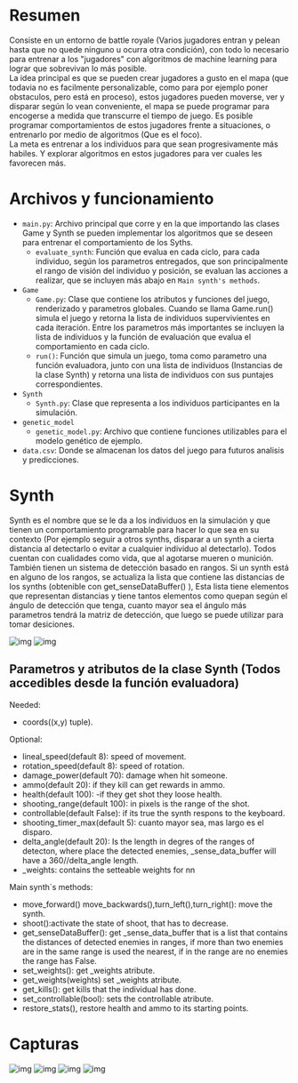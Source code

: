 <h1>Resumen</h1>
Consiste en un entorno de battle royale (Varios jugadores entran y pelean hasta que no quede ninguno u ocurra otra condición), con todo lo necesario para entrenar a los "jugadores" con algoritmos de machine learning para lograr que sobrevivan lo más posible.<br>
La idea principal es que se pueden crear jugadores a gusto en el mapa (que todavia no es facilmente personalizable, como para por ejemplo poner obstaculos, pero está en proceso), estos jugadores pueden moverse, ver y disparar según lo vean conveniente, el mapa se puede programar para encogerse a medida que transcurre el tiempo de juego.
Es posible programar comportamientos de estos jugadores frente a situaciones, o entrenarlo por medio de algoritmos (Que es el foco).<br>
La meta es entrenar a los individuos para que sean progresivamente más habiles. Y explorar algoritmos en estos jugadores para ver cuales les favorecen más.


<h1>Archivos y funcionamiento</h1>
  
* ```main.py```: Archivo principal que corre y en la que importando las clases Game y Synth se pueden implementar los algoritmos que se deseen para entrenar el comportamiento de los Syths.<br>
    * ```evaluate_synth```: Función que evalua en cada ciclo, para cada individuo, según los parametros entregados, que son principalmente el rango de visión del individuo y posición, se evaluan las acciones a realizar, que se incluyen más abajo en ```Main synth's methods```. 
* ```Game```<br>
    * ```Game.py```: Clase que contiene los atributos y funciones del juego, renderizado y parametros globales. Cuando se llama Game.run() simula el juego y retorna la lista de individuos supervivientes en cada iteración. Entre los parametros más importantes se incluyen la lista de individuos y la función de evaluación que evalua el comportamiento en cada ciclo.<br>
    * ```run()```: Función que simula un juego, toma como parametro una función evaluadora, junto con una lista de individuos (Instancias de la clase Synth) y retorna una lista de individuos con sus puntajes correspondientes.
* ```Synth```<br>
    * ```Synth.py```: Clase que representa a los individuos participantes en la simulación.<br>
* ```genetic_model```<br>
   * ```genetic_model.py```: Archivo que contiene funciones utilizables para el modelo genético de ejemplo.<br>
* ```data.csv```: Donde se almacenan los datos del juego para futuros analisis y predicciones.<br>
<h1>Synth</h1>
Synth es el nombre que se le da a los individuos en la simulación y que tienen un comportamiento programable para hacer lo que sea en su contexto (Por ejemplo seguir a otros synths, disparar a un synth a cierta distancia al detectarlo o evitar a cualquier individuo al detectarlo). Todos cuentan con cualidades como vida, que al agotarse mueren o munición.<br>
También tienen un sistema de detección basado en rangos. Si un synth está en alguno de los rangos, se actualiza la lista que contiene las distancias de los synths (obtenible con get_senseDataBuffer() ), Esta lista tiene elementos que representan distancias y tiene tantos elementos como quepan según el ángulo de detección que tenga, cuanto mayor sea el ángulo más parametros tendrá la matriz de detección, que luego se puede utilizar para tomar desiciones.<br>

![img](https://github.com/MartinCastillo/IA-Royale/blob/master/captures/5.PNG)
![img](https://github.com/MartinCastillo/IA-Royale/blob/master/captures/6.PNG)

<h2>Parametros y atributos de la clase Synth (Todos accedibles desde la función evaluadora)</h2>
  
Needed:<br>
  * coords((x,y) tuple).
  
Optional:<br>
  * lineal_speed(default 8): speed of movement.
  * rotation_speed(default 8): speed of rotation.
  * damage_power(default 70): damage when hit someone.
  * ammo(default 20): if they kill can get rewards in ammo.
  * health(default 100): -if they get shot they loose health.
  * shooting_range(default 100): in pixels is the range of the shot.
  * controllable(default False): if its true the synth respons to the keyboard.
  * shooting_timer_max(default 5): cuanto mayor sea, mas largo es el disparo.
  * delta_angle(default 20): Is the length in degres of the ranges of detecton,
  where place the detected enemies, _sense_data_buffer will have a 360//delta_angle
  length.
  * _weights: contains the setteable weights for nn

Main synth´s methods:
  * move_forward() move_backwards(),turn_left(),turn_right(): move the synth.
  * shoot():activate the state of shoot, that has to decrease.
  * get_senseDataBuffer(): get _sense_data_buffer that is a list that contains the
  distances of detected enemies in ranges, if more than two enemies are in the same
  range is used the nearest, if in the range are no enemies the range has False.
  * set_weights(): get _weights atribute.
  * get_weights(weights) set _weights atribute.
  * get_kills(): get kills that the individual has done.
  * set_controllable(bool): sets the controllable atribute.
  * restore_stats(), restore health and ammo to its starting points.

<h1>Capturas</h1>
  
  ![img](https://github.com/MartinCastillo/IA-Royale/blob/master/captures/1.PNG)
  ![img](https://github.com/MartinCastillo/IA-Royale/blob/master/captures/2.PNG)
  ![img](https://github.com/MartinCastillo/IA-Royale/blob/master/captures/3.PNG)
  ![img](https://github.com/MartinCastillo/IA-Royale/blob/master/captures/4.PNG)
